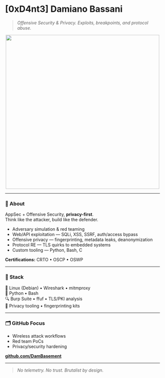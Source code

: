 # [0xD4nt3] Damiano Bassani  

> _Offensive Security & Privacy. Exploits, breakpoints, and protocol abuse._  

<div align="center">
  <img src="https://media3.giphy.com/media/v1.Y2lkPTc5MGI3NjExY3RzemczcGxucHhvaW15N205ZnQxN2hrMTY4cmRnY2V5bnJraHRzdyZlcD12MV9pbnRlcm5hbF9naWZfYnlfaWQmY3Q9Zw/nIlgTxY29wJuU/giphy.gif" width="500"/>
</div>  

---

### 👤 About  
AppSec + Offensive Security, **privacy-first**.  
Think like the attacker, build like the defender.  

- Adversary simulation & red teaming  
- Web/API exploitation — SQLi, XSS, SSRF, auth/access bypass  
- Offensive privacy — fingerprinting, metadata leaks, deanonymization  
- Protocol RE — TLS quirks to embedded systems  
- Custom tooling — Python, Bash, C  

**Certifications:** CRTO • OSCP • OSWP  

---

### 🧰 Stack  
🐧 Linux (Debian) • Wireshark • mitmproxy  
🐍 Python • Bash  
🔍 Burp Suite • ffuf • TLS/PKI analysis  
📡 Privacy tooling • fingerprinting kits  

---

### 🗂️ GitHub Focus  
- Wireless attack workflows  
- Red team PoCs  
- Privacy/security hardening  

[**github.com/DamBasement**](https://github.com/DamBasement)  

---

> _No telemetry. No trust. Brutalist by design._
